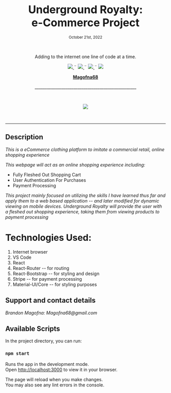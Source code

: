 <h1 align="center">
  <big><b> 
  Underground Royalty: <br/>e-Commerce Project
  </b></big>
</h1>
<p align="center">
  <small>October 21st, 2022</small>
</p>
<br>
<p align="center">Adding to the internet one line of code at a time. </p>
    <p align="center">
        <a href="https://github.com/Magofna68/MessageBoard.Solution/graphs/contributors">
            <img src="https://img.shields.io/github/contributors/Magofna68/capstone.svg?style=plastic">
        </a>
        ¨
        <a href="https://github.com/Magofna68/MessageBoard.Solution/stargazers">
            <img src="https://img.shields.io/github/license/Magofna68/capstone?style=plastic">
        </a>
        ¨
        <a href="https://github.com/Magofna68/Portfolio/issues">
            <img src="https://img.shields.io/github/last-commit/Magofna68/e-commerce?style=plastic">
        </a>
        ¨
        <a href="https://linkedin.com/in/Magofna68">
            <img src="https://img.shields.io/badge/-LinkedIn-black.svg?style=plastic&logo=linkedin&colorB=2867B2">
        </a>
    </p>
<p align="center">
    <!-- Project Avatar/Logo -->
    <p align="center">
        <a href="https://github.com/Magofna68">
            <strong>Magofna68</strong>
        </a>
    </p>
    <p align="center">
      __________________________________________________
    </p>
    <br>
    <p align="center"><a href="https://github.com/Magofna68">
        <img src="https://avatars.githubusercontent.com/u/80496559?v=4">
    </a></p>
    <br>
    <!-- GitHub Link -->
    <!-- Project Shields -->
</p>

---

## Description

_*This is a eCommerce clothing platform to imitate a commercial retail, online shopping experience*_

_*This webpage will act as an online shopping experience including:*_<br/>
- Fully Fleshed Out Shopping Cart 
- User Authentication For Purchases<br/>
- Payment Processing<br/>

_*This project mainly focused on utilizing the skills I have learned thus far and apply them to a web based application -- and later modified for dynamic viewing on mobile devices. Underground Royalty will provide the user with a fleshed out shopping experience, taking them from viewing products to payment processing*_

# Technologies Used:

1. Internet browser
2. VS Code
3. React
4. React-Router -- for routing 
5. React-Bootstrap -- for styling and design
6. Stripe -- for payment processing
7. Material-UI/Core -- for styling purposes

## Support and contact details

_Brandon Magofna: Magofna68@gmail.com_


## Available Scripts

In the project directory, you can run:

### `npm start`

Runs the app in the development mode.\
Open [http://localhost:3000](http://localhost:3000) to view it in your browser.

The page will reload when you make changes.\
You may also see any lint errors in the console.
